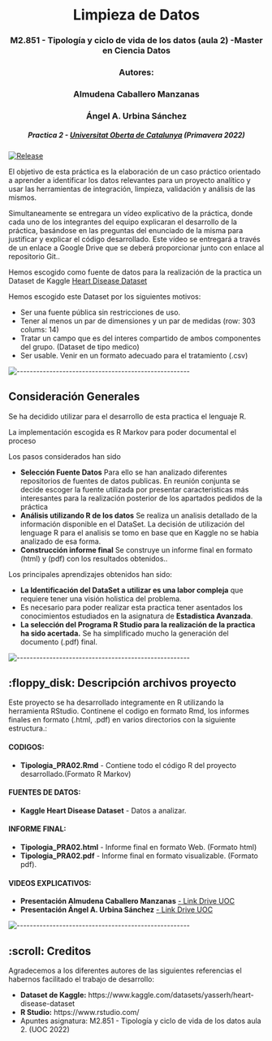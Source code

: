 
<h1 align="center"> Limpieza de Datos </h1>
<h3 align="center"> M2.851 - Tipología y ciclo de vida de los datos (aula 2) -Master en Ciencia Datos </h3>
<h3 align="center"> Autores: </h3>
<h3 align="center"> Almudena Caballero Manzanas </h3>
<h3 align="center"> Ángel A. Urbina Sánchez </h3>
<h5 align="center"> Practica 2 - <a href="https://www.uoc.edu/">Universitat Oberta de Catalunya</a> (Primavera 2022) </h5>

[![Release](https://img.shields.io/github/release/vhesener/Closures.svg?style=plastic&colorB=68B7EB)]()

<p>El objetivo de esta práctica es la elaboración de un caso práctico orientado a aprender a identificar los datos
relevantes para un proyecto analítico y usar las herramientas de integración, limpieza, validación y análisis de las mismos.</p>
<p>Simultaneamente se entregara un vídeo explicativo de la práctica, donde cada uno de los integrantes del 
equipo explicaran el desarrollo de la práctica, basándose en las preguntas del enunciado de la misma para justificar y explicar el código desarrollado. Este vídeo se entregará a través de un enlace a Google Drive que se deberá proporcionar junto con enlace al repositorio Git.</b>.</p>

<p> Hemos escogido como fuente de datos para la realización de la practica  un Dataset de Kaggle <a href= https://www.kaggle.com/datasets/yasserh/heart-disease-dataset > Heart Disease Dataset </a> </p>

<p>Hemos escogido este Dataset por los siguientes motivos:</p>
<ul>
    <li> Ser una fuente pública sin restricciones de uso.</li>
    <li> Tener al menos un par de dimensiones y un par de medidas (row: 303  colums: 14) </li>
    <li> Tratar un campo que es del interes compartido de ambos componentes del grupo. (Dataset de tipo medico)</li>
    <li> Ser usable. Venir en un formato adecuado para el tratamiento (.csv)</li>
</ul>

![-----------------------------------------------------](https://raw.githubusercontent.com/andreasbm/readme/master/assets/lines/rainbow.png)

<h2> Consideración Generales</h2>
<p> Se ha decidido utilizar para el desarrollo de esta practica el lenguaje R.</p>
<p> La implementación escogida es R Markov para poder documental el proceso</p>
<p> Los pasos considerados han sido</p>
<ul>
    <li><b>Selección Fuente Datos</b> Para ello se han analizado diferentes repositorios de fuentes de datos publicas. En reunión conjunta se decide escoger la fuente utilizada por presentar caracteristicas más interesantes para la realización posterior de los apartados pedidos de la práctica</li>
    <li><b>Análisis utilizando R de los datos</b> Se realiza un analisis detallado de la información disponible en el DataSet. La decisión de utilización del lenguage R para el analisis se tomo en base que en Kaggle no se habia analizado de esa forma.</li>
    <li><b>Construcción informe final</b> Se construye un informe final en formato (html) y (pdf) con los resultados obtenidos..</li>
</ul>

<p> Los principales aprendizajes obtenidos han sido:</p>
<ul>
    <li><b>La Identificación del DataSet a utilizar es una labor compleja</b> que requiere tener una visión holistica del problema.</li>
    <li>Es necesario para poder realizar esta practica tener asentados los conocimientos estudiados en la asignatura de <b>Estadistica Avanzada</b>.</li>
    <li><b>La selección del Programa R Studio para la realización de la practica ha sido acertada.</b> Se ha simplificado mucho la generación del documento (.pdf) final.</li>
</ul>

![-----------------------------------------------------](https://raw.githubusercontent.com/andreasbm/readme/master/assets/lines/rainbow.png)

<h2> :floppy_disk: Descripción archivos proyecto</h2>

<p>Este proyecto se ha desarrollado integramente en R utilizando la herramienta RStudio. Continene el codigo en formato Rmd, los informes finales en formato (.html, .pdf) en varios directorios con la siguiente estructura.:</p>
<h4>CODIGOS:</h4>
<ul>
  <li><b>Tipologia_PRA02.Rmd</b> - Contiene todo el código R del proyecto desarrollado.(Formato R Markov)</li>
</ul>

<h4>FUENTES DE DATOS:</h4>
<ul>
  <li><b>Kaggle Heart Disease Dataset</b> - Datos a analizar.</li>


</ul>

<h4>INFORME FINAL:</h4>
<ul>
  <li><b>Tipologia_PRA02.html</b> - Informe final en formato Web. (Formato html)</li>
  <li><b>Tipologia_PRA02.pdf</b> - Informe final en formato visualizable. (Formato pdf).</li>
</ul>

<h4>VIDEOS EXPLICATIVOS:</h4>
<ul>
  <li><b>Presentación Almudena Caballero Manzanas</b> <a href= https://drive.google.com/file/d/1IdHqrPOSWRgv-MZUl9ofsai7dXq1NHKf/view?usp=sharing >  - Link Drive UOC</li></a> 
  <li><b>Presentación Ángel A. Urbina Sánchez</b> <a href= https://drive.google.com/file/d/1hfgg5pWLiiFypjs6-1kFJamFcRDEpizH/view?usp=sharing > - Link Drive UOC</a> </li>
</ul>

![-----------------------------------------------------](https://raw.githubusercontent.com/andreasbm/readme/master/assets/lines/rainbow.png)

<!-- CREDITS -->
<h2 id="credits"> :scroll: Creditos</h2>

Agradecemos a los diferentes autores de las siguientes referencias el habernos facilitado el trabajo de desarrollo:

<ul>
  <li><b>Dataset de Kaggle:</b> https://www.kaggle.com/datasets/yasserh/heart-disease-dataset</li>
  <li><b>R Studio:</b> https://www.rstudio.com/</li>
  <li>Apuntes asignatura: M2.851 - Tipología y ciclo de vida de los datos aula 2. (UOC 2022)</li>
</ul>


